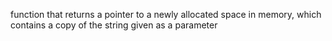  function that returns a pointer to a newly allocated space in memory, which contains a copy of the string given as a parameter
